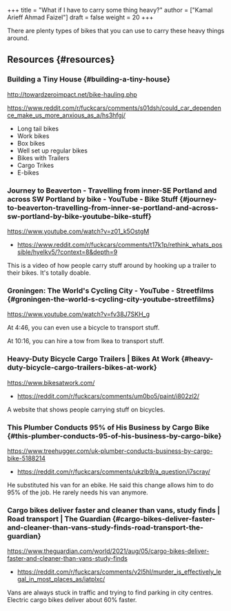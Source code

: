 +++
title = "What if I have to carry some thing heavy?"
author = ["Kamal Arieff Ahmad Faizel"]
draft = false
weight = 20
+++

There are plenty types of bikes that you can use to carry these heavy things around.


## Resources {#resources}


### Building a Tiny House {#building-a-tiny-house}

<http://towardzeroimpact.net/bike-hauling.php>

<https://www.reddit.com/r/fuckcars/comments/s01dsh/could_car_dependence_make_us_more_anxious_as_a/hs3hfgj/>

-   Long tail bikes
-   Work bikes
-   Box bikes
-   Well set up regular bikes
-   Bikes with Trailers
-   Cargo Trikes
-   E-bikes


### Journey to Beaverton - Travelling from inner-SE Portland and across SW Portland by bike - YouTube - Bike Stuff {#journey-to-beaverton-travelling-from-inner-se-portland-and-across-sw-portland-by-bike-youtube-bike-stuff}

<https://www.youtube.com/watch?v=z01_k5OstgM>

-   <https://www.reddit.com/r/fuckcars/comments/t17k1p/rethink_whats_possible/hyelkv5/?context=8&depth=9>

This is a video of how people carry stuff around by hooking up a trailer to their bikes. It's totally doable.


### Groningen: The World's Cycling City - YouTube - Streetfilms {#groningen-the-world-s-cycling-city-youtube-streetfilms}

<https://www.youtube.com/watch?v=fv38J7SKH_g>

At 4:46, you can even use a bicycle to transport stuff.

At 10:16, you can hire a tow from Ikea to transport stuff.


### Heavy-Duty Bicycle Cargo Trailers | Bikes At Work {#heavy-duty-bicycle-cargo-trailers-bikes-at-work}

<https://www.bikesatwork.com/>

-   <https://reddit.com/r/fuckcars/comments/um0bo5/paint/i802zl2/>

A website that shows people carrying stuff on bicycles.


### This Plumber Conducts 95% of His Business by Cargo Bike {#this-plumber-conducts-95-of-his-business-by-cargo-bike}

<https://www.treehugger.com/uk-plumber-conducts-business-by-cargo-bike-5188214>

-   <https://reddit.com/r/fuckcars/comments/ukzlb9/a_question/i7scray/>

He substituted his van for an ebike. He said this change allows him to do 95% of the job. He rarely needs his van anymore.


### Cargo bikes deliver faster and cleaner than vans, study finds | Road transport | The Guardian {#cargo-bikes-deliver-faster-and-cleaner-than-vans-study-finds-road-transport-the-guardian}

<https://www.theguardian.com/world/2021/aug/05/cargo-bikes-deliver-faster-and-cleaner-than-vans-study-finds>

-   <https://reddit.com/r/fuckcars/comments/v2l5hl/murder_is_effectively_legal_in_most_places_as/iatplxc/>

Vans are always stuck in traffic and trying to find parking in city centres. Electric cargo bikes deliver about 60% faster.
